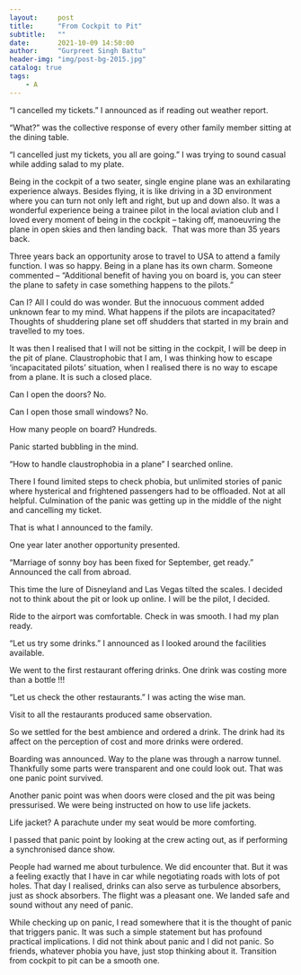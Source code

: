 ```yaml
---
layout:     post
title:      "From Cockpit to Pit"
subtitle:   ""
date:       2021-10-09 14:50:00
author:     "Gurpreet Singh Battu"
header-img: "img/post-bg-2015.jpg"
catalog: true
tags:
    - A
---
```


“I cancelled my tickets.” I announced as if reading out weather report.

“What?” was the collective response of every other family member sitting at the dining table.

“I cancelled just my tickets, you all are going.” I was trying to sound casual while adding salad to my plate.

Being in the cockpit of a two seater, single engine plane was an exhilarating experience always. Besides flying, it is like driving in a 3D environment where you can turn not only left and right, but up and down also. It was a wonderful experience being a trainee pilot in the local aviation club and I loved every moment of being in the cockpit – taking off, manoeuvring the plane in open skies and then landing back.  That was more than 35 years back.

Three years back an opportunity arose to travel to USA to attend a family function. I was so happy. Being in a plane has its own charm. Someone commented – “Additional benefit of having you on board is, you can steer the plane to safety in case something happens to the pilots.”

Can I? All I could do was wonder. But the innocuous comment added unknown fear to my mind. What happens if the pilots are incapacitated? Thoughts of shuddering plane set off shudders that started in my brain and travelled to my toes.

It was then I realised that I will not be sitting in the cockpit, I will be deep in the pit of plane. Claustrophobic that I am, I was thinking how to escape ‘incapacitated pilots’ situation, when I realised there is no way to escape from a plane. It is such a closed place.

Can I open the doors? No.

Can I open those small windows? No.

How many people on board? Hundreds.

Panic started bubbling in the mind.

“How to handle claustrophobia in a plane” I searched online.

There I found limited steps to check phobia, but unlimited stories of panic where hysterical and frightened passengers had to be offloaded. Not at all helpful. Culmination of the panic was getting up in the middle of the night and cancelling my ticket.

That is what I announced to the family.

One year later another opportunity presented.

“Marriage of sonny boy has been fixed for September, get ready.” Announced the call from abroad.

This time the lure of Disneyland and Las Vegas tilted the scales. I decided not to think about the pit or look up online. I will be the pilot, I decided.

Ride to the airport was comfortable. Check in was smooth. I had my plan ready.

“Let us try some drinks.” I announced as I looked around the facilities available.

We went to the first restaurant offering drinks. One drink was costing more than a bottle !!!

“Let us check the other restaurants.” I was acting the wise man.

Visit to all the restaurants produced same observation.

So we settled for the best ambience and ordered a drink. The drink had its affect on the perception of cost and more drinks were ordered.

Boarding was announced. Way to the plane was through a narrow tunnel. Thankfully some parts were transparent and one could look out. That was one panic point survived.

Another panic point was when doors were closed and the pit was being pressurised. We were being instructed on how to use life jackets.

Life jacket? A parachute under my seat would be more comforting.

I passed that panic point by looking at the crew acting out, as if performing a synchronised dance show.

People had warned me about turbulence. We did encounter that. But it was a feeling exactly that I have in car while negotiating roads with lots of pot holes. That day I realised, drinks can also serve as turbulence absorbers, just as shock absorbers. The flight was a pleasant one. We landed safe and sound without any need of panic.

While checking up on panic, I read somewhere that it is the thought of panic that triggers panic. It was such a simple statement but has profound practical implications. I did not think about panic and I did not panic. So friends, whatever phobia you have, just stop thinking about it. Transition from cockpit to pit can be a smooth one.
